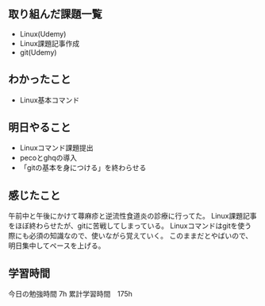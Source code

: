 ## 取り組んだ課題一覧
- Linux(Udemy)
- Linux課題記事作成
- git(Udemy)

## わかったこと
- Linux基本コマンド

## 明日やること
- Linuxコマンド課題提出
- pecoとghqの導入
- 「gitの基本を身につける」を終わらせる

## 感じたこと
午前中と午後にかけて蕁麻疹と逆流性食道炎の診療に行ってた。
Linux課題記事をほぼ終わらせたが、gitに苦戦してしまっている。
Linuxコマンドはgitを使う際にも必須の知識なので、使いながら覚えていく。
このままだとやばいので、明日集中してペースを上げる。

## 学習時間
今日の勉強時間 7h
累計学習時間　175h
